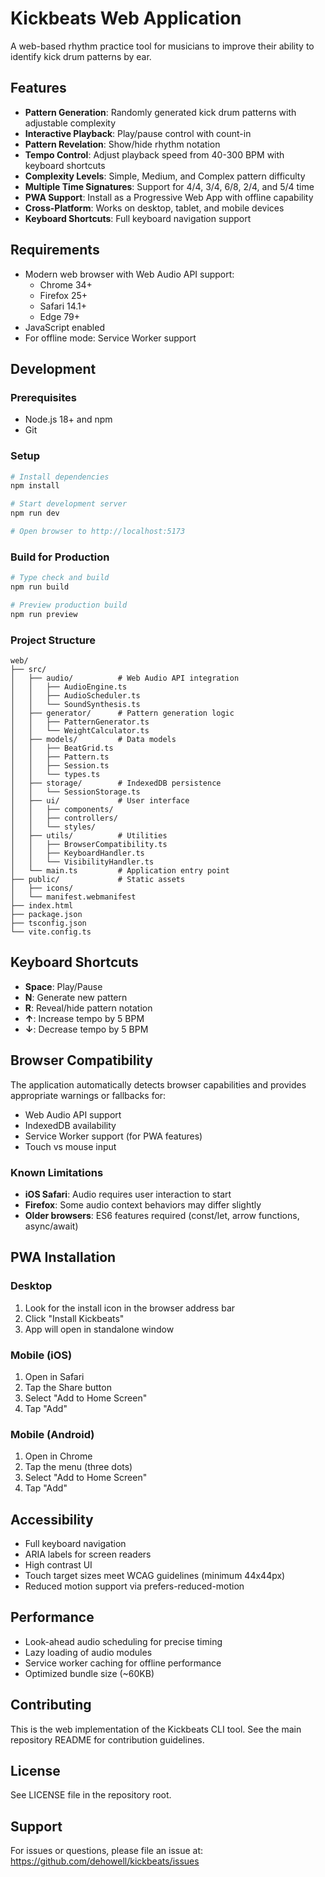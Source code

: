 # Kickbeats Web Application

A web-based rhythm practice tool for musicians to improve their ability to identify kick drum patterns by ear.

## Features

- **Pattern Generation**: Randomly generated kick drum patterns with adjustable complexity
- **Interactive Playback**: Play/pause control with count-in
- **Pattern Revelation**: Show/hide rhythm notation
- **Tempo Control**: Adjust playback speed from 40-300 BPM with keyboard shortcuts
- **Complexity Levels**: Simple, Medium, and Complex pattern difficulty
- **Multiple Time Signatures**: Support for 4/4, 3/4, 6/8, 2/4, and 5/4 time
- **PWA Support**: Install as a Progressive Web App with offline capability
- **Cross-Platform**: Works on desktop, tablet, and mobile devices
- **Keyboard Shortcuts**: Full keyboard navigation support

## Requirements

- Modern web browser with Web Audio API support:
  - Chrome 34+
  - Firefox 25+
  - Safari 14.1+
  - Edge 79+
- JavaScript enabled
- For offline mode: Service Worker support

## Development

### Prerequisites

- Node.js 18+ and npm
- Git

### Setup

```bash
# Install dependencies
npm install

# Start development server
npm run dev

# Open browser to http://localhost:5173
```

### Build for Production

```bash
# Type check and build
npm run build

# Preview production build
npm run preview
```

### Project Structure

```
web/
├── src/
│   ├── audio/          # Web Audio API integration
│   │   ├── AudioEngine.ts
│   │   ├── AudioScheduler.ts
│   │   └── SoundSynthesis.ts
│   ├── generator/      # Pattern generation logic
│   │   ├── PatternGenerator.ts
│   │   └── WeightCalculator.ts
│   ├── models/         # Data models
│   │   ├── BeatGrid.ts
│   │   ├── Pattern.ts
│   │   ├── Session.ts
│   │   └── types.ts
│   ├── storage/        # IndexedDB persistence
│   │   └── SessionStorage.ts
│   ├── ui/             # User interface
│   │   ├── components/
│   │   ├── controllers/
│   │   └── styles/
│   ├── utils/          # Utilities
│   │   ├── BrowserCompatibility.ts
│   │   ├── KeyboardHandler.ts
│   │   └── VisibilityHandler.ts
│   └── main.ts         # Application entry point
├── public/             # Static assets
│   ├── icons/
│   └── manifest.webmanifest
├── index.html
├── package.json
├── tsconfig.json
└── vite.config.ts
```

## Keyboard Shortcuts

- **Space**: Play/Pause
- **N**: Generate new pattern
- **R**: Reveal/hide pattern notation
- **↑**: Increase tempo by 5 BPM
- **↓**: Decrease tempo by 5 BPM

## Browser Compatibility

The application automatically detects browser capabilities and provides appropriate warnings or fallbacks for:

- Web Audio API support
- IndexedDB availability
- Service Worker support (for PWA features)
- Touch vs mouse input

### Known Limitations

- **iOS Safari**: Audio requires user interaction to start
- **Firefox**: Some audio context behaviors may differ slightly
- **Older browsers**: ES6 features required (const/let, arrow functions, async/await)

## PWA Installation

### Desktop

1. Look for the install icon in the browser address bar
2. Click "Install Kickbeats"
3. App will open in standalone window

### Mobile (iOS)

1. Open in Safari
2. Tap the Share button
3. Select "Add to Home Screen"
4. Tap "Add"

### Mobile (Android)

1. Open in Chrome
2. Tap the menu (three dots)
3. Select "Add to Home Screen"
4. Tap "Add"

## Accessibility

- Full keyboard navigation
- ARIA labels for screen readers
- High contrast UI
- Touch target sizes meet WCAG guidelines (minimum 44x44px)
- Reduced motion support via prefers-reduced-motion

## Performance

- Look-ahead audio scheduling for precise timing
- Lazy loading of audio modules
- Service worker caching for offline performance
- Optimized bundle size (~60KB)

## Contributing

This is the web implementation of the Kickbeats CLI tool. See the main repository README for contribution guidelines.

## License

See LICENSE file in the repository root.

## Support

For issues or questions, please file an issue at: https://github.com/dehowell/kickbeats/issues
